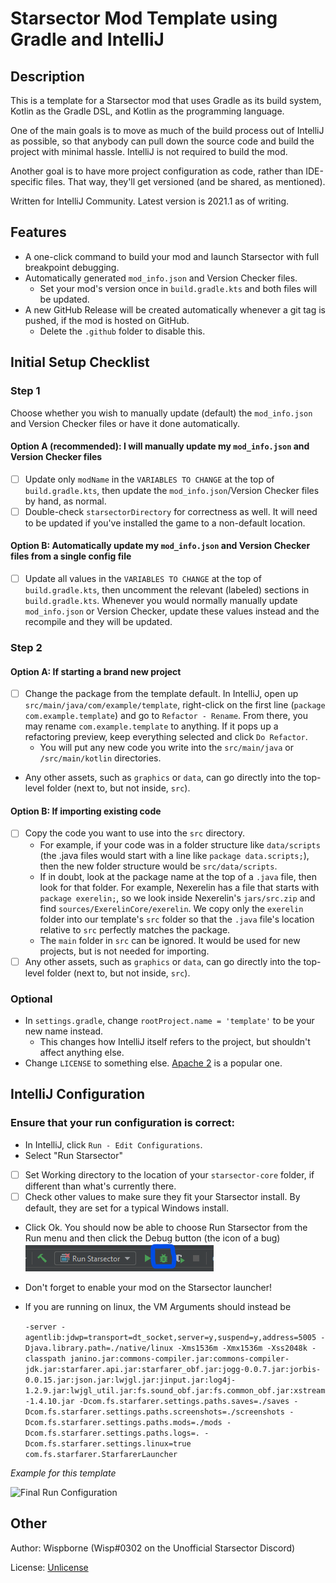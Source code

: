 # Starsector Mod Template using Gradle and IntelliJ

## Description

This is a template for a Starsector mod that uses Gradle as its build system, Kotlin as the Gradle DSL, and Kotlin as
the programming language.

One of the main goals is to move as much of the build process out of IntelliJ as possible, so that anybody can pull down
the source code and build the project with minimal hassle. IntelliJ is not required to build the mod.

Another goal is to have more project configuration as code, rather than IDE-specific files. That way, they'll get
versioned (and be shared, as mentioned).

Written for IntelliJ Community. Latest version is 2021.1 as of writing.

## Features

- A one-click command to build your mod and launch Starsector with full breakpoint debugging.
- Automatically generated `mod_info.json` and Version Checker files.
    - Set your mod's version once in `build.gradle.kts` and both files will be updated.
- A new GitHub Release will be created automatically whenever a git tag is pushed, if the mod is hosted on GitHub.
    - Delete the `.github` folder to disable this.

## Initial Setup Checklist

### Step 1

Choose whether you wish to manually update (default) the `mod_info.json` and Version Checker files or have it done automatically.

#### Option A (recommended): I will manually update my `mod_info.json` and Version Checker files

- [ ] Update only `modName` in the `VARIABLES TO CHANGE` at the top of `build.gradle.kts`, then update the `mod_info.json`/Version Checker files by hand, as normal.
- [ ] Double-check `starsectorDirectory` for correctness as well. It will need to be updated if you've installed the game to a non-default location.

#### Option B: Automatically update my `mod_info.json` and Version Checker files from a single config file

- [ ] Update all values in the `VARIABLES TO CHANGE` at the top of `build.gradle.kts`, then uncomment the relevant (labeled)
      sections in `build.gradle.kts`. Whenever you would normally manually update `mod_info.json` or Version Checker, update these values instead and the recompile and they will be updated.

### Step 2

#### Option A: If starting a brand new project

- [ ] Change the package from the template default. In IntelliJ, open up `src/main/java/com/example/template`,
  right-click on the first line (`package com.example.template`) and go to `Refactor - Rename`. From there, you may
  rename `com.example.template` to anything. If it pops up a refactoring preview, keep everything selected and
  click `Do Refactor`.
  - You will put any new code you write into the `src/main/java` or `/src/main/kotlin` directories.
-  Any other assets, such as `graphics` or `data`, can go directly into the top-level folder (next to, but not inside, `src`).

#### Option B: If importing existing code

- [ ] Copy the code you want to use into the `src` directory.
  - For example, if your code was in a folder structure like `data/scripts` (the .java files would start with a line like `package data.scripts;`), then the new folder structure would be `src/data/scripts`.
  - If in doubt, look at the package name at the top of a `.java` file, then look for that folder. For example, Nexerelin has a file that starts with `package exerelin;`, so we look inside Nexerelin's `jars/src.zip` and find `sources/ExerelinCore/exerelin`. We copy only the `exerelin` folder into our template's `src` folder so that the `.java` file's location relative to `src` perfectly matches the package.
  - The `main` folder in `src` can be ignored. It would be used for new projects, but is not needed for importing.
- [ ] Any other assets, such as `graphics` or `data`, can go directly into the top-level folder (next to, but not inside, `src`).

### Optional

- In `settings.gradle`, change `rootProject.name = 'template'` to be your new name instead.
  - This changes how IntelliJ itself refers to the project, but shouldn't affect anything else.
- Change `LICENSE` to something else. [Apache 2](https://tldrlegal.com/license/apache-license-2.0-(apache-2.0)) is a
  popular one.

## IntelliJ Configuration

### Ensure that your run configuration is correct:

- In IntelliJ, click `Run - Edit Configurations`.
- Select "Run Starsector"
- [ ] Set Working directory to the location of your `starsector-core` folder, if different than what's currently there.
- [ ] Check other values to make sure they fit your Starsector install. By default, they are set for a typical Windows
  install.
- Click Ok. You should now be able to choose Run Starsector from the Run menu and then click the Debug button (the icon
  of a bug) ![icon](readme_resources/debug_icon.png)
- Don't forget to enable your mod on the Starsector launcher!
- If you are running on linux, the VM Arguments should instead be

  ```-server -agentlib:jdwp=transport=dt_socket,server=y,suspend=y,address=5005 -Djava.library.path=./native/linux -Xms1536m -Xmx1536m -Xss2048k -classpath janino.jar:commons-compiler.jar:commons-compiler-jdk.jar:starfarer.api.jar:starfarer_obf.jar:jogg-0.0.7.jar:jorbis-0.0.15.jar:json.jar:lwjgl.jar:jinput.jar:log4j-1.2.9.jar:lwjgl_util.jar:fs.sound_obf.jar:fs.common_obf.jar:xstream-1.4.10.jar -Dcom.fs.starfarer.settings.paths.saves=./saves -Dcom.fs.starfarer.settings.paths.screenshots=./screenshots -Dcom.fs.starfarer.settings.paths.mods=./mods -Dcom.fs.starfarer.settings.paths.logs=. -Dcom.fs.starfarer.settings.linux=true com.fs.starfarer.StarfarerLauncher```

*Example for this template*

![Final Run Configuration](screenshots/runConfig.png "Final Run Configuration")

## Other

Author: Wispborne (Wisp#0302 on the Unofficial Starsector Discord)

License: [Unlicense](https://github.com/davidwhitman/starsector-mod-template/blob/master/LICENSE)
